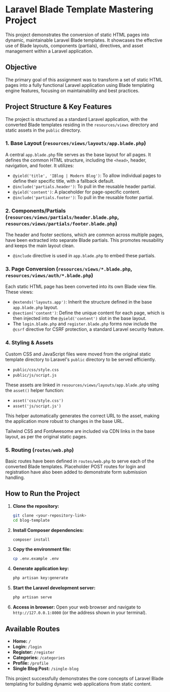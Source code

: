 # Laravel Blade Template Mastering Project

This project demonstrates the conversion of static HTML pages into dynamic, maintainable Laravel Blade templates. It showcases the effective use of Blade layouts, components (partials), directives, and asset management within a Laravel application.

## Objective

The primary goal of this assignment was to transform a set of static HTML pages into a fully functional Laravel application using Blade templating engine features, focusing on maintainability and best practices.

## Project Structure & Key Features

The project is structured as a standard Laravel application, with the converted Blade templates residing in the `resources/views` directory and static assets in the `public` directory.

### 1. Base Layout (`resources/views/layouts/app.blade.php`)

A central `app.blade.php` file serves as the base layout for all pages. It defines the common HTML structure, including the `<head>`, header, navigation, and footer. It utilizes:

-   `@yield('title', 'IBlog | Modern Blog')`: To allow individual pages to define their specific title, with a fallback default.
-   `@include('partials.header')`: To pull in the reusable header partial.
-   `@yield('content')`: A placeholder for page-specific content.
-   `@include('partials.footer')`: To pull in the reusable footer partial.

### 2. Components/Partials (`resources/views/partials/header.blade.php`, `resources/views/partials/footer.blade.php`)

The header and footer sections, which are common across multiple pages, have been extracted into separate Blade partials. This promotes reusability and keeps the main layout clean.

-   `@include` directive is used in `app.blade.php` to embed these partials.

### 3. Page Conversion (`resources/views/*.blade.php`, `resources/views/auth/*.blade.php`)

Each static HTML page has been converted into its own Blade view file. These views:

-   `@extends('layouts.app')`: Inherit the structure defined in the base `app.blade.php` layout.
-   `@section('content')`: Define the unique content for each page, which is then injected into the `@yield('content')` slot in the base layout.
-   The `login.blade.php` and `register.blade.php` forms now include the `@csrf` directive for CSRF protection, a standard Laravel security feature.

### 4. Styling & Assets

Custom CSS and JavaScript files were moved from the original static template directory to Laravel's `public` directory to be served efficiently.

-   `public/css/style.css`
-   `public/js/script.js`

These assets are linked in `resources/views/layouts/app.blade.php` using the `asset()` helper function:

-   `asset('css/style.css')`
-   `asset('js/script.js')`

This helper automatically generates the correct URL to the asset, making the application more robust to changes in the base URL.

Tailwind CSS and FontAwesome are included via CDN links in the base layout, as per the original static pages.

### 5. Routing (`routes/web.php`)

Basic routes have been defined in `routes/web.php` to serve each of the converted Blade templates. Placeholder POST routes for login and registration have also been added to demonstrate form submission handling.

## How to Run the Project

1.  **Clone the repository:**
    ```bash
    git clone <your-repository-link>
    cd blog-template
    ```
2.  **Install Composer dependencies:**
    ```bash
    composer install
    ```
3.  **Copy the environment file:**
    ```bash
    cp .env.example .env
    ```
4.  **Generate application key:**
    ```bash
    php artisan key:generate
    ```
5.  **Start the Laravel development server:**
    ```bash
    php artisan serve
    ```
6.  **Access in browser:** Open your web browser and navigate to `http://127.0.0.1:8000` (or the address shown in your terminal).

## Available Routes

-   **Home:** `/`
-   **Login:** `/login`
-   **Register:** `/register`
-   **Categories:** `/categories`
-   **Profile:** `/profile`
-   **Single Blog Post:** `/single-blog`

This project successfully demonstrates the core concepts of Laravel Blade templating for building dynamic web applications from static content.